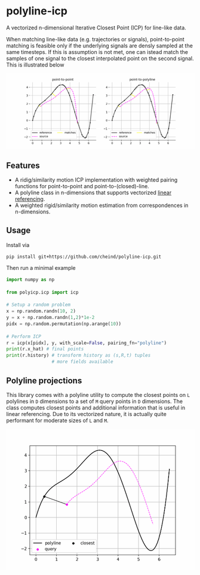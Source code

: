 # polyline-icp
A vectorized n-dimensional Iterative Closest Point (ICP) for line-like data.

When matching line-like data (e.g. trajectories or signals), point-to-point matching is feasible only if the underlying signals are densly sampled at the same timesteps. If this is assumption is not met, one can istead match the samples of one signal to the closest interpolated point on the second signal. This is illustrated below

![](etc/icp.gif)

## Features
 - A ridig/similarity motion ICP implementation with weighted pairing functions for point-to-point and point-to-(closed)-line. 
 - A polyline class in n-dimensions that supports vectorized [linear referencing](https://en.wikipedia.org/wiki/Linear_referencing).
 - A weighted rigid/similarity motion estimation from correspondences in n-dimensions.

## Usage

Install via
```shell
pip install git+https://github.com/cheind/polyline-icp.git
```

Then run a minimal example

```python
import numpy as np

from polyicp.icp import icp

# Setup a random problem
x = np.random.randn(10, 2)
y = x + np.random.randn(1,2)*1e-2
pidx = np.random.permutation(np.arange(10))

# Perform ICP
r = icp(x[pidx], y, with_scale=False, pairing_fn="polyline")
print(r.x_hat) # final points
print(r.history) # transform history as (s,R,t) tuples
                 # more fields available
```

## Polyline projections

This library comes with a polyline utility to compute the closest points on `L` polylines in `D` dimensions to a set of `M` query points in `D` dimensions. The class computes closest points and additional information that is useful in linear referencing. Due to its vectorized nature, it is actually quite performant for moderate sizes of `L` and `M`.

![](etc/closest_on_polyline.gif)
